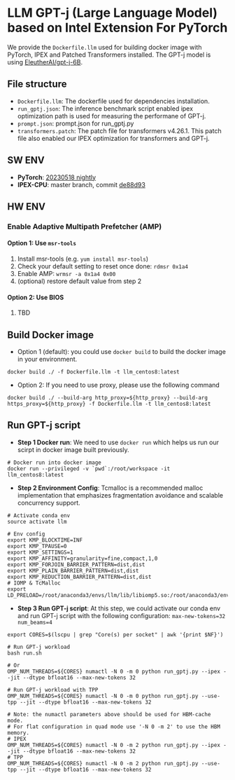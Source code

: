 # LLM GPT-j (Large Language Model) based on Intel Extension For PyTorch
We provide the `Dockerfile.llm` used for building docker image with PyTorch, IPEX and Patched Transformers installed. The GPT-j model is using [EleutherAI/gpt-j-6B](https://huggingface.co/EleutherAI/gpt-j-6B).

## File structure
- `Dockerfile.llm`: The dockerfile used for dependencies installation.
- `run_gptj.json`: The inference benchmark script enabled ipex optimization path is used for measuring the performane of GPT-j.
- `prompt.json`: prompt.json for run_gptj.py
- `transformers.patch`: The patch file for transformers v4.26.1. This patch file also enabled our IPEX optimization for transformers and GPT-j.

## SW ENV
- **PyTorch**: [20230518 nightly](https://github.com/pytorch/pytorch/commit/329bb2a33e40f4bc76b2e061b180d3234984c91b)
- **IPEX-CPU**: master branch, commit [de88d93](https://github.com/intel/intel-extension-for-pytorch/commit/de88d938c940da06274ce64079e93d6aefcaa49d)

## HW ENV
### Enable Adaptive Multipath Prefetcher (AMP)
#### Option 1: Use `msr-tools`
1. Install msr-tools (e.g. `yum install msr-tools`)
2. Check your default setting to reset once done: `rdmsr 0x1a4`
3. Enable AMP: `wrmsr -a 0x1a4 0x00`
4. (optional) restore default value from step 2

#### Option 2: Use BIOS
1. TBD

## Build Docker image
- Option 1 (default): you could use `docker build` to build the docker image in your environment.
```
docker build ./ -f Dockerfile.llm -t llm_centos8:latest
```

- Option 2: If you need to use proxy, please use the following command
```
docker build ./ --build-arg http_proxy=${http_proxy} --build-arg https_proxy=${http_proxy} -f Dockerfile.llm -t llm_centos8:latest
```

## Run GPT-j script
- **Step 1 Docker run**: We need to use `docker run` which helps us run our scirpt in docker image built previously.
```
# Docker run into docker image
docker run --privileged -v `pwd`:/root/workspace -it llm_centos8:latest
```

- **Step 2 Environment Config**: Tcmalloc is a recommended malloc implementation that emphasizes fragmentation avoidance and scalable concurrency support.
```
# Activate conda env
source activate llm

# Env config
export KMP_BLOCKTIME=INF
export KMP_TPAUSE=0
export KMP_SETTINGS=1
export KMP_AFFINITY=granularity=fine,compact,1,0
export KMP_FORJOIN_BARRIER_PATTERN=dist,dist
export KMP_PLAIN_BARRIER_PATTERN=dist,dist
export KMP_REDUCTION_BARRIER_PATTERN=dist,dist
# IOMP & TcMalloc
export LD_PRELOAD=/root/anaconda3/envs/llm/lib/libiomp5.so:/root/anaconda3/envs/llm/lib/libtcmalloc.so:${LD_PRELOAD}
```

- **Step 3 Run GPT-j script**: At this step, we could activate our conda env and run GPT-j script with the following configuration: `max-new-tokens=32 num_beams=4`
```
export CORES=$(lscpu | grep "Core(s) per socket" | awk '{print $NF}')

# Run GPT-j workload
bash run.sh

# Or
OMP_NUM_THREADS=${CORES} numactl -N 0 -m 0 python run_gptj.py --ipex --jit --dtype bfloat16 --max-new-tokens 32

# Run GPT-j workload with TPP
OMP_NUM_THREADS=${CORES} numactl -N 0 -m 0 python run_gptj.py --use-tpp --jit --dtype bfloat16 --max-new-tokens 32

# Note: the numactl parameters above should be used for HBM-cache mode.
# For flat configuration in quad mode use '-N 0 -m 2' to use the HBM memory.
# IPEX 
OMP_NUM_THREADS=${CORES} numactl -N 0 -m 2 python run_gptj.py --ipex --jit --dtype bfloat16 --max-new-tokens 32
# TPP
OMP_NUM_THREADS=${CORES} numactl -N 0 -m 2 python run_gptj.py --use-tpp --jit --dtype bfloat16 --max-new-tokens 32
```
